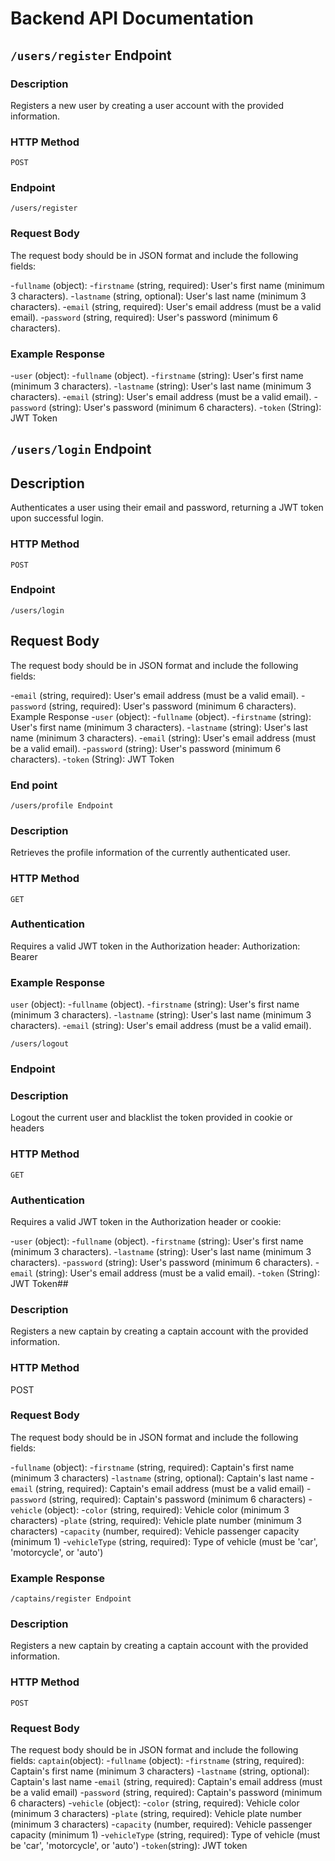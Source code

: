 # Backend API Documentation

## `/users/register` Endpoint

### Description

Registers a new user by creating a user account with the provided information.

### HTTP Method
`POST`
### Endpoint

`/users/register`

### Request Body
The request body should be in JSON format and include the following fields:

-`fullname` (object):
 -`firstname` (string, required): User's first name (minimum 3 characters).
 -`lastname` (string, optional): User's last name (minimum 3 characters).
-`email` (string, required): User's email address (must be a valid email).
-`password` (string, required): User's password (minimum 6 characters).
### Example Response
-`user` (object):
 -`fullname` (object).
  -`firstname` (string): User's first name (minimum 3 characters).
  -`lastname` (string): User's last name (minimum 3 characters).
 -`email` (string): User's email address (must be a valid email).
 -`password` (string): User's password (minimum 6 characters).
-`token` (String): JWT Token






## `/users/login` Endpoint
## Description
Authenticates a user using their email and password, returning a JWT token upon successful login.

### HTTP Method
`POST`

### Endpoint
`/users/login`

## Request Body
The request body should be in JSON format and include the following fields:

-`email` (string, required): User's email address (must be a valid email).
-`password` (string, required): User's password (minimum 6 characters).
 Example Response
-`user` (object):
 -`fullname` (object).
  -`firstname` (string): User's first name (minimum 3 characters).
  -`lastname` (string): User's last name (minimum 3 characters).
-`email` (string): User's email address (must be a valid email).
-`password` (string): User's password (minimum 6 characters).
-`token` (String): JWT Token



### End point
`/users/profile Endpoint`
### Description
Retrieves the profile information of the currently authenticated user.

### HTTP Method
`GET`

### Authentication
Requires a valid JWT token in the Authorization header: Authorization: Bearer <token>

### Example Response
`user` (object):
 -`fullname` (object).
  -`firstname` (string): User's first name (minimum 3 characters).
  -`lastname` (string): User's last name (minimum 3 characters).
 -`email` (string): User's email address (must be a valid email).








`/users/logout`
### Endpoint
### Description
Logout the current user and blacklist the token provided in cookie or headers

### HTTP Method
`GET`

### Authentication
Requires a valid JWT token in the Authorization header or cookie:

-`user` (object):
 -`fullname` (object).
   -`firstname` (string): User's first name (minimum 3 characters).
   -`lastname` (string): User's last name (minimum 3 characters).
 -`password` (string): User's password (minimum 6 characters).
 -`email` (string): User's email address (must be a valid email).
 -`token` (String): JWT Token##




 ### Description
Registers a new captain by creating a captain account with the provided information.

### HTTP Method
POST

### Request Body
The request body should be in JSON format and include the following fields:

-`fullname` (object):
  -`firstname` (string, required): Captain's first name (minimum 3 characters)
  -`lastname` (string, optional): Captain's last name
-`email` (string, required): Captain's email address (must be a valid email)
-`password` (string, required): Captain's password (minimum 6 characters)
-`vehicle` (object):
  -`color` (string, required): Vehicle color (minimum 3 characters)
  -`plate` (string, required): Vehicle plate number (minimum 3 characters)
  -`capacity` (number, required): Vehicle passenger capacity (minimum 1)
  -`vehicleType` (string, required): Type of vehicle (must be 'car', 'motorcycle', or 'auto')
### Example Response
`/captains/register Endpoint`
### Description
Registers a new captain by creating a captain account with the provided information.

### HTTP Method
`POST`

### Request Body
The request body should be in JSON format and include the following fields:
`captain`(object):
-`fullname` (object):
  -`firstname` (string, required): Captain's first name (minimum 3 characters)
  -`lastname` (string, optional): Captain's last name
-`email` (string, required): Captain's email address (must be a valid email)
-`password` (string, required): Captain's password (minimum 6 characters)
-`vehicle` (object):
  -`color` (string, required): Vehicle color (minimum 3 characters)
  -`plate` (string, required): Vehicle plate number (minimum 3 characters)
  -`capacity` (number, required): Vehicle passenger capacity (minimum 1)
  -`vehicleType` (string, required): Type of vehicle (must be 'car', 'motorcycle', or 'auto')
-`token`(string): JWT token  







